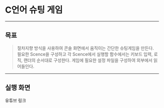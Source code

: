 # C언어 슈팅 게임

-------------------------

## 목표
> 절차지향 방식을 사용하여 콘솔 화면에서 움직이는 간단한 슈팅게임을 만든다.
> 필요한 Scence을 구성하고 각 Scence에서 실행할 함수에서는 키보드 입력, 로직, 랜더의 순서대로 구성한다.
> 게임에 필요한 설정 파일을 구성하여 외부에서 읽어들인다.

-------------------------
## 실행 화면
유튜브 링크


